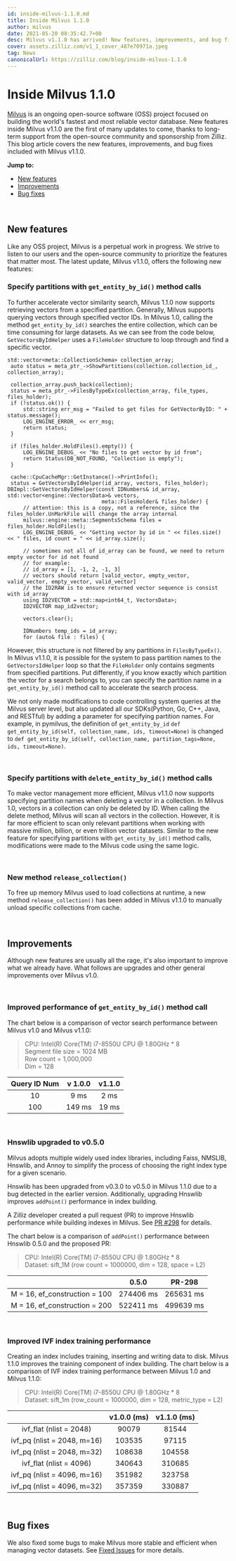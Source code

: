```yaml
---
id: inside-milvus-1.1.0.md
title: Inside Milvus 1.1.0
author: milvus
date: 2021-05-20 08:35:42.7+00
desc: Milvus v1.1.0 has arrived! New features, improvements, and bug fixes are available now.
cover: assets.zilliz.com/v1_1_cover_487e70971a.jpeg
tag: News
canonicalUrl: https://zilliz.com/blog/inside-milvus-1.1.0
---
```

  
# Inside Milvus 1.1.0
[Milvus](https://github.com/milvus-io) is an ongoing open-source software (OSS) project focused on building the world's fastest and most reliable vector database. New features inside Milvus v1.1.0 are the first of many updates to come, thanks to long-term support from the open-source community and sponsorship from Zilliz. This blog article covers the new features, improvements, and bug fixes included with Milvus v1.1.0.

**Jump to:**

- [New features](#new-features)
- [Improvements](#improvements)
- [Bug fixes](#bug-fixes)

<br/>

## New features

Like any OSS project, Milvus is a perpetual work in progress. We strive to listen to our users and the open-source community to prioritize the features that matter most. The latest update, Milvus v1.1.0, offers the following new features:

### Specify partitions with `get_entity_by_id()` method calls

To further accelerate vector similarity search, Milvus 1.1.0 now supports retrieving vectors from a specified partition. Generally, Milvus supports querying vectors through specified vector IDs. In Milvus 1.0, calling the method `get_entity_by_id()` searches the entire collection, which can be time consuming for large datasets. As we can see from the code below, `GetVectorsByIdHelper` uses a `FileHolder` structure to loop through and find a specific vector. 

```
std::vector<meta::CollectionSchema> collection_array; 
 auto status = meta_ptr_->ShowPartitions(collection.collection_id_, collection_array); 
  
 collection_array.push_back(collection); 
 status = meta_ptr_->FilesByTypeEx(collection_array, file_types, files_holder); 
 if (!status.ok()) { 
     std::string err_msg = "Failed to get files for GetVectorByID: " + status.message(); 
     LOG_ENGINE_ERROR_ << err_msg; 
     return status; 
 } 
  
 if (files_holder.HoldFiles().empty()) { 
     LOG_ENGINE_DEBUG_ << "No files to get vector by id from"; 
     return Status(DB_NOT_FOUND, "Collection is empty"); 
 } 
  
 cache::CpuCacheMgr::GetInstance()->PrintInfo(); 
 status = GetVectorsByIdHelper(id_array, vectors, files_holder); 
DBImpl::GetVectorsByIdHelper(const IDNumbers& id_array, std::vector<engine::VectorsData>& vectors, 
                              meta::FilesHolder& files_holder) { 
     // attention: this is a copy, not a reference, since the files_holder.UnMarkFile will change the array internal 
     milvus::engine::meta::SegmentsSchema files = files_holder.HoldFiles(); 
     LOG_ENGINE_DEBUG_ << "Getting vector by id in " << files.size() << " files, id count = " << id_array.size(); 
  
     // sometimes not all of id_array can be found, we need to return empty vector for id not found 
     // for example: 
     // id_array = [1, -1, 2, -1, 3] 
     // vectors should return [valid_vector, empty_vector, valid_vector, empty_vector, valid_vector] 
     // the ID2RAW is to ensure returned vector sequence is consist with id_array 
     using ID2VECTOR = std::map<int64_t, VectorsData>; 
     ID2VECTOR map_id2vector; 
  
     vectors.clear(); 
  
     IDNumbers temp_ids = id_array; 
     for (auto& file : files) { 
```

However, this structure is not filtered by any partitions in `FilesByTypeEx()`. In Milvus v1.1.0, it is possible for the system to pass partition names to the `GetVectorsIdHelper` loop so that the `FileHolder` only contains segments from specified partitions. Put differently, if you know exactly which partition the vector for a search belongs to, you can specify the partition name in a `get_entity_by_id()` method call to accelerate the search process.

We not only made modifications to code controlling system queries at the Milvus server level, but also updated all our SDKs(Python, Go, C++, Java, and RESTful) by adding a parameter for specifying partition names. For example, in pymilvus, the definition of `get_entity_by_id` `def get_entity_by_id(self, collection_name, ids, timeout=None)` is changed to `def get_entity_by_id(self, collection_name, partition_tags=None, ids, timeout=None)`.

<br/>

### Specify partitions with `delete_entity_by_id()` method calls

To make vector management more efficient, Milvus v1.1.0 now supports specifying partition names when deleting a vector in a collection. In Milvus 1.0, vectors in a collection can only be deleted by ID. When calling the delete method, Milvus will scan all vectors in the collection. However, it is far more efficient to scan only relevant partitions when working with massive million, billion, or even trillion vector datasets. Similar to the new feature for specifying partitions with `get_entity_by_id()` method calls, modifications were made to the Milvus code using the same logic.

<br/>

### New method `release_collection()`

To free up memory Milvus used to load collections at runtime, a new method `release_collection()` has been added in Milvus v1.1.0 to manually unload specific collections from cache.

<br/>

## Improvements

Although new features are usually all the rage, it's also important to improve what we already have. What follows are upgrades and other general improvements over Milvus v1.0.

<br/>

### Improved performance of `get_entity_by_id()` method call

The chart below is a comparison of vector search performance between Milvus v1.0 and Milvus v1.1.0:

> CPU: Intel(R) Core(TM) i7-8550U CPU @ 1.80GHz * 8 <br/>
> Segment file size = 1024 MB <br/>
> Row count = 1,000,000 <br/>
> Dim = 128 

| Query ID Num | v 1.0.0 | v1.1.0 |
| :-----------: | :-----------: | :-----------: |
| 10 | 9 ms | 2 ms |
| 100 | 149 ms | 19 ms |

<br/>

### Hnswlib upgraded to v0.5.0

Milvus adopts multiple widely used index libraries, including Faiss, NMSLIB, Hnswlib, and Annoy to simplify the process of choosing the right index type for a given scenario.

Hnswlib has been upgraded from v0.3.0 to v0.5.0 in Milvus 1.1.0 due to a bug detected in the earlier version. Additionally, upgrading Hnswlib improves `addPoint()` performance in index building.

A Zilliz developer created a pull request (PR) to improve Hnswlib performance while building indexes in Milvus. See [PR #298](https://github.com/nmslib/hnswlib/pull/298) for details.

The chart below is a comparison of `addPoint()` performance between Hnswlib 0.5.0 and the proposed PR:

> CPU: Intel(R) Core(TM) i7-8550U CPU @ 1.80GHz * 8 <br/>
> Dataset: sift_1M (row count = 1000000, dim = 128, space = L2)

|  | 0.5.0 | PR-298 |
| :-----------: | :-----------: | :-----------: |
| M = 16, ef_construction = 100 | 274406 ms | 265631 ms |
| M = 16, ef_construction = 200 | 522411 ms | 499639 ms |

<br/>

### Improved IVF index training performance

Creating an index includes training, inserting and writing data to disk. Milvus 1.1.0 improves the training component of index building. The chart below is a comparison of IVF index training performance between Milvus 1.0 and Milvus 1.1.0:

> CPU: Intel(R) Core(TM) i7-8550U CPU @ 1.80GHz * 8 <br/>
> Dataset: sift_1m (row_count = 1000000, dim = 128, metric_type = L2)

|  | v1.0.0 (ms) | v1.1.0 (ms) |
| :-----------: | :-----------: | :-----------: |
| ivf_flat (nlist = 2048) | 90079 | 81544 |
| ivf_pq (nlist = 2048, m=16) | 103535 | 97115 |
| ivf_pq (nlist = 2048, m=32) | 108638 | 104558 |
| ivf_flat (nlist = 4096) | 340643 | 310685 |
| ivf_pq (nlist = 4096, m=16) | 351982 | 323758 |
| ivf_pq (nlist = 4096, m=32) | 357359 | 330887 |


<br/>

## Bug fixes

We also fixed some bugs to make Milvus more stable and efficient when managing vector datasets. See [Fixed Issues](https://milvus.io/docs/v1.1.0/release_notes.md#Fixed-issues) for more details.

  